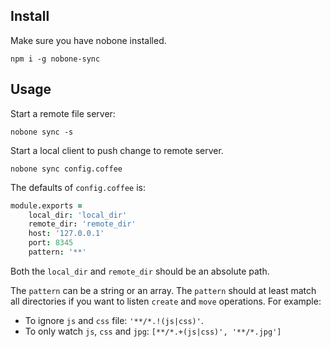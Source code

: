 ## Install

Make sure you have nobone installed.

    npm i -g nobone-sync

## Usage

Start a remote file server:

    nobone sync -s

Start a local client to push change to remote server.

    nobone sync config.coffee

The defaults of `config.coffee` is:

```coffeescript
module.exports =
    local_dir: 'local_dir'
    remote_dir: 'remote_dir'
    host: '127.0.0.1'
    port: 8345
    pattern: '**'
```

Both the `local_dir` and `remote_dir` should be an absolute path.

The `pattern` can be a string or an array. The `pattern` should at least match all directories if you want to listen `create` and `move` operations. For example:

- To ignore `js` and `css` file: `'**/*.!(js|css)'`.
- To only watch `js`, `css` and `jpg`: `[**/*.+(js|css)', '**/*.jpg']`
